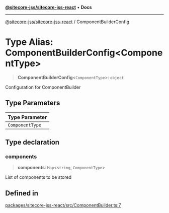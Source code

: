 [**@sitecore-jss/sitecore-jss-react**](../README.md) • **Docs**

***

[@sitecore-jss/sitecore-jss-react](../README.md) / ComponentBuilderConfig

# Type Alias: ComponentBuilderConfig\<ComponentType\>

> **ComponentBuilderConfig**\<`ComponentType`\>: `object`

Configuration for ComponentBuilder

## Type Parameters

| Type Parameter |
| ------ |
| `ComponentType` |

## Type declaration

### components

> **components**: `Map`\<`string`, `ComponentType`\>

List of components to be stored

## Defined in

[packages/sitecore-jss-react/src/ComponentBuilder.ts:7](https://github.com/Sitecore/jss/blob/e262abe22bc8a139a1918b5a0c59cdb2b7252133/packages/sitecore-jss-react/src/ComponentBuilder.ts#L7)
